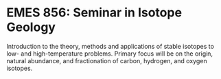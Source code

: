 # EMES 856: Seminar in Isotope Geology

Introduction to the theory, methods and applications of stable isotopes to low- and high-temperature problems. Primary focus will be on the origin, natural abundance, and fractionation of carbon, hydrogen, and oxygen isotopes.
